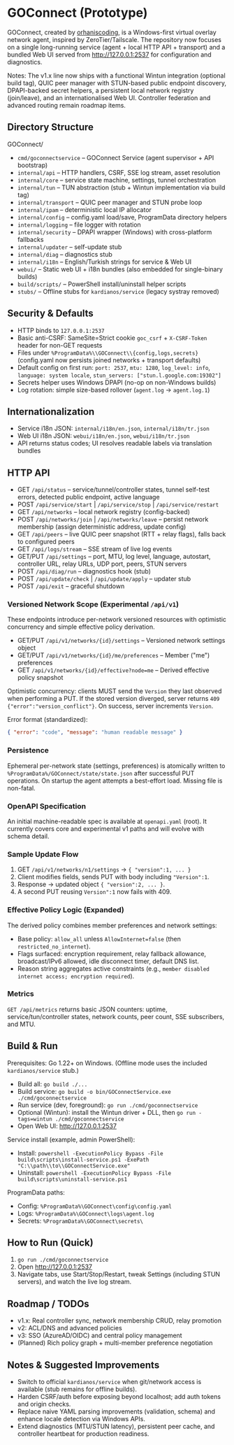 ﻿# GOConnect (Prototype)

GOConnect, created by [orhaniscoding](https://github.com/orhaniscoding), is a Windows-first virtual overlay network agent, inspired by ZeroTier/Tailscale. The repository now focuses on a single long-running service (agent + local HTTP API + transport) and a bundled Web UI served from http://127.0.0.1:2537 for configuration and diagnostics.

Notes: The v1.x line now ships with a functional Wintun integration (optional build tag), QUIC peer manager with STUN-based public endpoint discovery, DPAPI-backed secret helpers, a persistent local network registry (join/leave), and an internationalised Web UI. Controller federation and advanced routing remain roadmap items.

## Directory Structure

GOConnect/
- `cmd/goconnectservice` – GOConnect Service (agent supervisor + API bootstrap)
- `internal/api` – HTTP handlers, CSRF, SSE log stream, asset resolution
- `internal/core` – service state machine, settings, tunnel orchestration
- `internal/tun` – TUN abstraction (stub + Wintun implementation via build tag)
- `internal/transport` – QUIC peer manager and STUN probe loop
- `internal/ipam` – deterministic local IP allocator
- `internal/config` – config.yaml load/save, ProgramData directory helpers
- `internal/logging` – file logger with rotation
- `internal/security` – DPAPI wrapper (Windows) with cross-platform fallbacks
- `internal/updater` – self-update stub
- `internal/diag` – diagnostics stub
- `internal/i18n` – English/Turkish strings for service & Web UI
- `webui/` – Static web UI + i18n bundles (also embedded for single-binary builds)
- `build/scripts/` – PowerShell install/uninstall helper scripts
- `stubs/` – Offline stubs for `kardianos/service` (legacy systray removed)

## Security & Defaults
- HTTP binds to `127.0.0.1:2537`
- Basic anti-CSRF: SameSite=Strict cookie `goc_csrf` + `X-CSRF-Token` header for non-GET requests
- Files under `%ProgramData%\\GOConnect\\{config,logs,secrets}` (config.yaml now persists joined networks + transport defaults)
- Default config on first run: `port: 2537`, `mtu: 1280`, `log_level: info`, `language: system locale`, `stun_servers: ["stun.l.google.com:19302"]`
- Secrets helper uses Windows DPAPI (no-op on non-Windows builds)
- Log rotation: simple size-based rollover (`agent.log` -> `agent.log.1`)

## Internationalization
* Service i18n JSON: `internal/i18n/en.json`, `internal/i18n/tr.json`
* Web UI i18n JSON: `webui/i18n/en.json`, `webui/i18n/tr.json`
* API returns status codes; UI resolves readable labels via translation bundles

## HTTP API
- GET `/api/status` – service/tunnel/controller states, tunnel self-test errors, detected public endpoint, active language
- POST `/api/service/start` | `/api/service/stop` | `/api/service/restart`
- GET `/api/networks` – local network registry (config-backed)
- POST `/api/networks/join` | `/api/networks/leave` – persist network membership (assign deterministic address, update config)
- GET `/api/peers` – live QUIC peer snapshot (RTT + relay flags), falls back to configured peers
- GET `/api/logs/stream` – SSE stream of live log events
- GET/PUT `/api/settings` – port, MTU, log level, language, autostart, controller URL, relay URLs, UDP port, peers, STUN servers
- POST `/api/diag/run` – diagnostics hook (stub)
- POST `/api/update/check` | `/api/update/apply` – updater stub
- POST `/api/exit` – graceful shutdown

### Versioned Network Scope (Experimental `/api/v1`)
These endpoints introduce per-network versioned resources with optimistic concurrency and simple effective policy derivation.

- GET/PUT `/api/v1/networks/{id}/settings` – Versioned network settings object
- GET/PUT `/api/v1/networks/{id}/me/preferences` – Member ("me") preferences
- GET `/api/v1/networks/{id}/effective?node=me` – Derived effective policy snapshot

Optimistic concurrency: clients MUST send the `Version` they last observed when performing a PUT. If the stored version diverged, server returns `409 {"error":"version_conflict"}`. On success, server increments `Version`.

Error format (standardized):
```json
{ "error": "code", "message": "human readable message" }
```

### Persistence
Ephemeral per-network state (settings, preferences) is atomically written to `%ProgramData%/GOConnect/state/state.json` after successful PUT operations. On startup the agent attempts a best-effort load. Missing file is non-fatal.

### OpenAPI Specification
An initial machine-readable spec is available at `openapi.yaml` (root). It currently covers core and experimental v1 paths and will evolve with schema detail.

### Sample Update Flow
1. GET `/api/v1/networks/n1/settings` → `{ "version":1, ... }`
2. Client modifies fields, sends PUT with body including `"Version":1`.
3. Response → updated object `{ "version":2, ... }`.
4. A second PUT reusing `Version":1` now fails with 409.

### Effective Policy Logic (Expanded)
The derived policy combines member preferences and network settings:
* Base policy: `allow_all` unless `AllowInternet=false` (then `restricted_no_internet`).
* Flags surfaced: encryption requirement, relay fallback allowance, broadcast/IPv6 allowed, idle disconnect timer, default DNS list.
* Reason string aggregates active constraints (e.g., `member disabled internet access; encryption required`).

### Metrics
`GET /api/metrics` returns basic JSON counters: uptime, service/tun/controller states, network counts, peer count, SSE subscribers, and MTU.

## Build & Run

Prerequisites: Go 1.22+ on Windows. (Offline mode uses the included `kardianos/service` stub.)

- Build all: `go build ./...`
- Build service: `go build -o bin/GOConnectService.exe ./cmd/goconnectservice`
- Run service (dev, foreground): `go run ./cmd/goconnectservice`
- Optional (Wintun): install the Wintun driver + DLL, then `go run -tags=wintun ./cmd/goconnectservice`
- Open Web UI: http://127.0.0.1:2537

Service install (example, admin PowerShell):
- Install: `powershell -ExecutionPolicy Bypass -File build\scripts\install-service.ps1 -ExePath "C:\\path\\to\\GOConnectService.exe"`
- Uninstall: `powershell -ExecutionPolicy Bypass -File build\scripts\uninstall-service.ps1`

ProgramData paths:
- Config: `%ProgramData%\GOConnect\config\config.yaml`
- Logs: `%ProgramData%\GOConnect\logs\agent.log`
- Secrets: `%ProgramData%\GOConnect\secrets\`

## How to Run (Quick)
1. `go run ./cmd/goconnectservice`
2. Open http://127.0.0.1:2537
3. Navigate tabs, use Start/Stop/Restart, tweak Settings (including STUN servers), and watch the live log stream.

## Roadmap / TODOs
- v1.x: Real controller sync, network membership CRUD, relay promotion
- v2: ACL/DNS and advanced policies
- v3: SSO (AzureAD/OIDC) and central policy management
 - (Planned) Rich policy graph + multi-member preference negotiation

## Notes & Suggested Improvements
- Switch to official `kardianos/service` when git/network access is available (stub remains for offline builds).
- Harden CSRF/auth before exposing beyond localhost; add auth tokens and origin checks.
- Replace naive YAML parsing improvements (validation, schema) and enhance locale detection via Windows APIs.
- Extend diagnostics (MTU/STUN latency), persistent peer cache, and controller heartbeat for production readiness.






